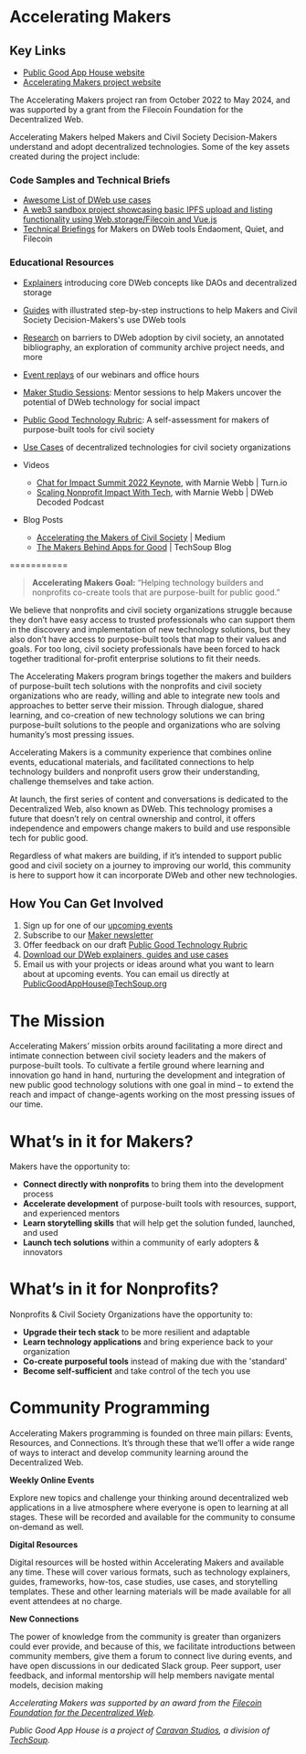 # Accelerating Makers

## Key Links

* [Public Good App House website](https://www.publicgoodapphouse.org/)
* [Accelerating Makers project website](https://acceleratingmakers.publicgoodapphouse.org/)

The Accelerating Makers project ran from October 2022 to May 2024, and was supported by a grant from the Filecoin Foundation for the Decentralized Web.

Accelerating Makers helped Makers and Civil Society Decision-Makers understand and adopt decentralized technologies. Some of the key assets created during the project include:

### Code Samples and Technical Briefs
* [Awesome List of DWeb use cases](https://github.com/CaravanStudios/awesome)
* [A web3 sandbox project showcasing basic IPFS upload and listing functionality using Web.storage/Filecoin and Vue.js](https://github.com/CaravanStudios/web3-storage-vue)
* [Technical Briefings](https://github.com/CaravanStudios/PublicGoodAppHouse/tree/cbc296019b39c6e4bdd0e2a072d6090fcbdb5681/AcceleratingMakers/TechnicalBriefings) for Makers on DWeb tools Endaoment, Quiet, and Filecoin

### Educational Resources

* [Explainers](https://github.com/CaravanStudios/PublicGoodAppHouse/tree/cbc296019b39c6e4bdd0e2a072d6090fcbdb5681/AcceleratingMakers/DwebExplainers) introducing core DWeb concepts like DAOs and decentralized storage
* [Guides](https://github.com/CaravanStudios/PublicGoodAppHouse/tree/cbc296019b39c6e4bdd0e2a072d6090fcbdb5681/AcceleratingMakers/Guides) with illustrated step-by-step instructions to help Makers and Civil Society Decision-Makers's use DWeb tools
* [Research](https://github.com/CaravanStudios/PublicGoodAppHouse/tree/58da59e69e9b46f1b52e68f6262f9d60b6dd3651/AcceleratingMakers/Research) on barriers to DWeb adoption by civil society, an annotated bibliography, an exploration of community archive project needs, and more
* [Event replays](https://github.com/CaravanStudios/PublicGoodAppHouse/tree/cbc296019b39c6e4bdd0e2a072d6090fcbdb5681/AcceleratingMakers/Events) of our webinars and office hours
* [Maker Studio Sessions](https://acceleratingmakers.publicgoodapphouse.org/maker-studio-sessions): Mentor sessions to help Makers uncover the potential of DWeb technology for social impact
* [Public Good Technology Rubric](https://github.com/CaravanStudios/PublicGoodAppHouse/tree/cbc296019b39c6e4bdd0e2a072d6090fcbdb5681/AcceleratingMakers/Rubric): A self-assessment for makers of purpose-built tools for civil society
*  [Use Cases](https://github.com/CaravanStudios/PublicGoodAppHouse/tree/cbc296019b39c6e4bdd0e2a072d6090fcbdb5681/AcceleratingMakers/UseCases) of decentralized technologies for civil society organizations

* Videos
  * [Chat for Impact Summit 2022 Keynote](https://www.youtube.com/watch?v=Bq3hXeLqVwA), with Marnie Webb | Turn.io
  * [Scaling Nonprofit Impact With Tech](https://www.youtube.com/watch?v=pHla4Oy53Cs), with Marnie Webb | DWeb Decoded Podcast

* Blog Posts
  * [Accelerating the Makers of Civil Society](https://techsoup.medium.com/accelerating-the-makers-of-civil-society-705982dd4d72) | Medium
  * [The Makers Behind Apps for Good](https://blog.techsoup.org/posts/the-makers-behind-apps-for-good) | TechSoup Blog

===========
> **Accelerating Makers Goal:** “Helping technology builders and nonprofits co-create tools that are purpose-built for public good.”

We believe that nonprofits and civil society organizations struggle because they don’t have easy access to trusted professionals who can support them in the discovery and implementation of  new technology solutions, but they also don’t have access to purpose-built tools that map to their values and goals. For too long, civil society professionals have been forced to hack together traditional for-profit enterprise solutions to fit their needs.

The Accelerating Makers program brings together the makers and builders of purpose-built tech solutions with the nonprofits and civil society organizations who are ready, willing and able to integrate new tools and approaches to better serve their mission. Through dialogue, shared learning, and co-creation of new technology solutions we can bring purpose-built solutions to the people and organizations who are solving humanity’s most pressing issues.

Accelerating Makers is a community experience that combines online events, educational materials, and facilitated connections to help technology builders and nonprofit users grow their understanding, challenge themselves and take action.

At launch, the first series of content and conversations is dedicated to the Decentralized Web, also known as DWeb. This technology promises a future that doesn’t rely on central ownership and control, it offers independence and empowers change makers to build and use responsible tech for public good.

Regardless of what makers are building, if it’s intended to support public good and civil society on a journey to improving our world, this community is here to support how it can incorporate DWeb and other new technologies.

## How You Can Get Involved

1. Sign up for one of our [upcoming events](https://events.techsoup.org/public-good-app-house/)
2. Subscribe to our [Maker newsletter](https://page.techsoup.org/pgah-makers-subscribe)
3. Offer feedback on our draft [Public Good Technology Rubric](https://github.com/CaravanStudios/PublicGoodAppHouse/blob/main/AcceleratingMakers/PublicGoodTechnologyRubric.md)
4. [Download our DWeb explainers, guides and use cases](https://acceleratingmakers.publicgoodapphouse.org/resources)
5. Email us with your projects or ideas around what you want to learn about at upcoming events. You can email us directly at PublicGoodAppHouse@TechSoup.org

# The Mission

Accelerating Makers’ mission orbits around facilitating a more direct and intimate connection between civil society leaders and the makers of purpose-built tools. To cultivate a fertile ground where learning and innovation go hand in hand, nurturing the development and integration of new public good technology solutions with one goal in mind – to extend the reach and impact of change-agents working on the most pressing issues of our time.

# What’s in it for Makers?

Makers have the opportunity to:

* **Connect directly with nonprofits** to bring them into the development process
* **Accelerate development** of purpose-built tools with resources, support, and experienced mentors
* **Learn storytelling skills** that will help get the solution funded, launched, and used
* **Launch tech solutions** within a community of early adopters & innovators

# What’s in it for Nonprofits?

Nonprofits & Civil Society Organizations have the opportunity to:

* **Upgrade their tech stack** to be more resilient and adaptable
* **Learn technology applications** and bring experience back to your organization 
* **Co-create purposeful tools** instead of making due with the 'standard'
* **Become self-sufficient** and take control of the tech you use

# Community Programming

Accelerating Makers programming is founded on three main pillars: Events, Resources, and Connections. It’s through these that we’ll offer a wide range of ways to interact and develop community learning around the Decentralized Web.

**Weekly Online Events**

Explore new topics and challenge your thinking around decentralized web applications in a live atmosphere where everyone is open to learning at all stages. These will be recorded and available for the community to consume on-demand as well.

**Digital Resources**

Digital resources will be hosted within Accelerating Makers and available any time. These will cover various formats, such as technology explainers, guides, frameworks, how-tos, case studies, use cases, and storytelling templates. These and other learning materials will be made available for all event attendees at no charge. 

**New Connections**

The power of knowledge from the community is greater than organizers could ever provide, and because of this, we facilitate introductions between community members, give them a forum to connect live during events, and have open discussions in our dedicated Slack group. Peer support, user feedback, and informal mentorship will help members navigate mental models, decision making


_Accelerating Makers was supported by an award from the ﻿[Filecoin Foundation for the Decentralized Web](https://ffdweb.org/)﻿._

_Public Good App House is a project of [Caravan Studios](https://www.caravanstudios.org/), a division of [TechSoup](http://www.techsoup.org)._
